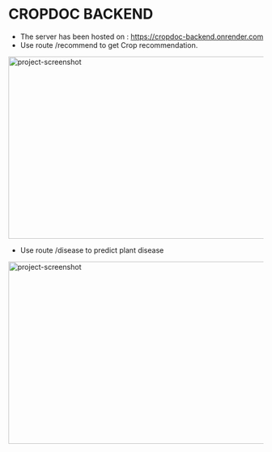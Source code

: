 <h1>CROPDOC BACKEND</h1>

- The server has been hosted on : https://cropdoc-backend.onrender.com
- Use route /recommend to get Crop recommendation.
 <img src="https://res.cloudinary.com/ddgeelsit/image/upload/v1718377126/cropdoc_screenshots/Screenshot_2024-06-14_202734_ng7yrr.png" alt="project-screenshot" width="760px" height="360px">

- Use route /disease to predict plant disease
 <img src="https://res.cloudinary.com/ddgeelsit/image/upload/v1718377269/cropdoc_screenshots/Screenshot_2024-06-14_203041_peuouf.png" alt="project-screenshot" width="760px" height="360px" >
